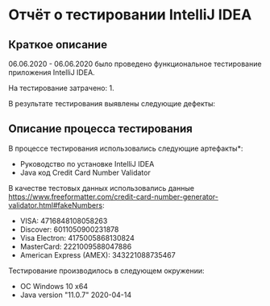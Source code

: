# Отчёт о тестировании IntelliJ IDEA

## Краткое описание

06.06.2020 - 06.06.2020 было проведено функциональное тестирование приложения IntelliJ IDEA.

На тестирование затрачено: 1.

В результате тестирования выявлены следующие дефекты:


## Описание процесса тестирования

В процессе тестирования использовались следующие артефакты*:
* Руководство по установке IntelliJ IDEA
* Java код Credit Card Number Validator 


В качестве тестовых данных использовались данные https://www.freeformatter.com/credit-card-number-generator-validator.html#fakeNumbers:

* VISA: 4716848108058263
* Discover: 6011050900231878
* Visa Electron: 4175005868130824
* MasterCard: 2221009588047886
* American Express (AMEX): 343221088735467

Тестирование производилось в следующем окружении:
* ОС Windows 10 х64 
* Java version "11.0.7" 2020-04-14
